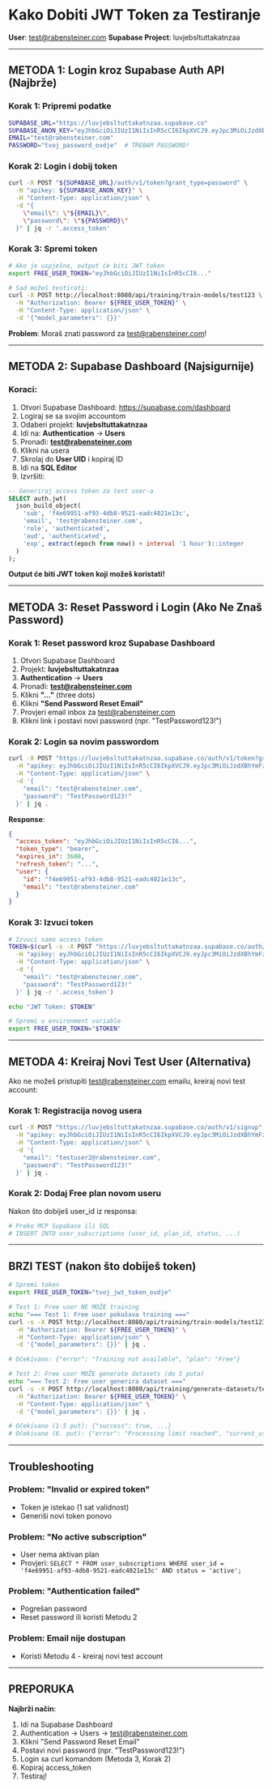 # Kako Dobiti JWT Token za Testiranje

**User**: test@rabensteiner.com
**Supabase Project**: luvjebsltuttakatnzaa

---

## METODA 1: Login kroz Supabase Auth API (Najbrže)

### Korak 1: Pripremi podatke
```bash
SUPABASE_URL="https://luvjebsltuttakatnzaa.supabase.co"
SUPABASE_ANON_KEY="eyJhbGciOiJIUzI1NiIsInR5cCI6IkpXVCJ9.eyJpc3MiOiJzdXBhYmFzZSIsInJlZiI6Imx1dmplYnNsdHV0dGFrYXRuemFhIiwicm9sZSI6ImFub24iLCJpYXQiOjE3NDkwMzcyMjEsImV4cCI6MjA2NDYxMzIyMX0.IZqPkAkUu0paFqRP8a6BLXk-K9h183wmX9QtdVRACEY"
EMAIL="test@rabensteiner.com"
PASSWORD="tvoj_password_ovdje"  # TREBAM PASSWORD!
```

### Korak 2: Login i dobij token
```bash
curl -X POST "${SUPABASE_URL}/auth/v1/token?grant_type=password" \
  -H "apikey: ${SUPABASE_ANON_KEY}" \
  -H "Content-Type: application/json" \
  -d "{
    \"email\": \"${EMAIL}\",
    \"password\": \"${PASSWORD}\"
  }" | jq -r '.access_token'
```

### Korak 3: Spremi token
```bash
# Ako je uspješno, output će biti JWT token
export FREE_USER_TOKEN="eyJhbGciOiJIUzI1NiIsInR5cCI6..."

# Sad možeš testirati:
curl -X POST http://localhost:8080/api/training/train-models/test123 \
  -H "Authorization: Bearer ${FREE_USER_TOKEN}" \
  -H "Content-Type: application/json" \
  -d '{"model_parameters": {}}'
```

**Problem**: Moraš znati password za test@rabensteiner.com!

---

## METODA 2: Supabase Dashboard (Najsigurnije)

### Koraci:
1. Otvori Supabase Dashboard: https://supabase.com/dashboard
2. Logiraj se sa svojim accountom
3. Odaberi projekt: **luvjebsltuttakatnzaa**
4. Idi na: **Authentication** → **Users**
5. Pronađi: **test@rabensteiner.com**
6. Klikni na usera
7. Skrolaj do **User UID** i kopiraj ID
8. Idi na **SQL Editor**
9. Izvršiti:

```sql
-- Generiraj access token za test user-a
SELECT auth.jwt(
  json_build_object(
    'sub', 'f4e69951-af93-4db8-9521-eadc4021e13c',
    'email', 'test@rabensteiner.com',
    'role', 'authenticated',
    'aud', 'authenticated',
    'exp', extract(epoch from now() + interval '1 hour')::integer
  )
);
```

**Output će biti JWT token koji možeš koristati!**

---

## METODA 3: Reset Password i Login (Ako Ne Znaš Password)

### Korak 1: Reset password kroz Supabase Dashboard

1. Otvori Supabase Dashboard
2. Projekt: **luvjebsltuttakatnzaa**
3. **Authentication** → **Users**
4. Pronađi: **test@rabensteiner.com**
5. Klikni **"..."** (three dots)
6. Klikni **"Send Password Reset Email"**
7. Provjeri email inbox za test@rabensteiner.com
8. Klikni link i postavi novi password (npr. "TestPassword123!")

### Korak 2: Login sa novim passwordom

```bash
curl -X POST "https://luvjebsltuttakatnzaa.supabase.co/auth/v1/token?grant_type=password" \
  -H "apikey: eyJhbGciOiJIUzI1NiIsInR5cCI6IkpXVCJ9.eyJpc3MiOiJzdXBhYmFzZSIsInJlZiI6Imx1dmplYnNsdHV0dGFrYXRuemFhIiwicm9sZSI6ImFub24iLCJpYXQiOjE3NDkwMzcyMjEsImV4cCI6MjA2NDYxMzIyMX0.IZqPkAkUu0paFqRP8a6BLXk-K9h183wmX9QtdVRACEY" \
  -H "Content-Type: application/json" \
  -d '{
    "email": "test@rabensteiner.com",
    "password": "TestPassword123!"
  }' | jq .
```

**Response**:
```json
{
  "access_token": "eyJhbGciOiJIUzI1NiIsInR5cCI6...",
  "token_type": "bearer",
  "expires_in": 3600,
  "refresh_token": "...",
  "user": {
    "id": "f4e69951-af93-4db8-9521-eadc4021e13c",
    "email": "test@rabensteiner.com"
  }
}
```

### Korak 3: Izvuci token
```bash
# Izvuci samo access_token
TOKEN=$(curl -s -X POST "https://luvjebsltuttakatnzaa.supabase.co/auth/v1/token?grant_type=password" \
  -H "apikey: eyJhbGciOiJIUzI1NiIsInR5cCI6IkpXVCJ9.eyJpc3MiOiJzdXBhYmFzZSIsInJlZiI6Imx1dmplYnNsdHV0dGFrYXRuemFhIiwicm9sZSI6ImFub24iLCJpYXQiOjE3NDkwMzcyMjEsImV4cCI6MjA2NDYxMzIyMX0.IZqPkAkUu0paFqRP8a6BLXk-K9h183wmX9QtdVRACEY" \
  -H "Content-Type: application/json" \
  -d '{
    "email": "test@rabensteiner.com",
    "password": "TestPassword123!"
  }' | jq -r '.access_token')

echo "JWT Token: $TOKEN"

# Spremi u environment variable
export FREE_USER_TOKEN="$TOKEN"
```

---

## METODA 4: Kreiraj Novi Test User (Alternativa)

Ako ne možeš pristupiti test@rabensteiner.com emailu, kreiraj novi test account:

### Korak 1: Registracija novog usera
```bash
curl -X POST "https://luvjebsltuttakatnzaa.supabase.co/auth/v1/signup" \
  -H "apikey: eyJhbGciOiJIUzI1NiIsInR5cCI6IkpXVCJ9.eyJpc3MiOiJzdXBhYmFzZSIsInJlZiI6Imx1dmplYnNsdHV0dGFrYXRuemFhIiwicm9sZSI6ImFub24iLCJpYXQiOjE3NDkwMzcyMjEsImV4cCI6MjA2NDYxMzIyMX0.IZqPkAkUu0paFqRP8a6BLXk-K9h183wmX9QtdVRACEY" \
  -H "Content-Type: application/json" \
  -d '{
    "email": "testuser2@rabensteiner.com",
    "password": "TestPassword123!"
  }' | jq .
```

### Korak 2: Dodaj Free plan novom useru

Nakon što dobiješ user_id iz responsa:

```bash
# Preko MCP Supabase ili SQL
# INSERT INTO user_subscriptions (user_id, plan_id, status, ...)
```

---

## BRZI TEST (nakon što dobiješ token)

```bash
# Spremi token
export FREE_USER_TOKEN="tvoj_jwt_token_ovdje"

# Test 1: Free user NE MOŽE training
echo "=== Test 1: Free user pokušava training ==="
curl -s -X POST http://localhost:8080/api/training/train-models/test123 \
  -H "Authorization: Bearer ${FREE_USER_TOKEN}" \
  -H "Content-Type: application/json" \
  -d '{"model_parameters": {}}' | jq .

# Očekivano: {"error": "Training not available", "plan": "Free"}

# Test 2: Free user MOŽE generate datasets (do 5 puta)
echo "=== Test 2: Free user generira dataset ==="
curl -s -X POST http://localhost:8080/api/training/generate-datasets/test123 \
  -H "Authorization: Bearer ${FREE_USER_TOKEN}" \
  -H "Content-Type: application/json" \
  -d '{"model_parameters": {}}' | jq .

# Očekivano (1-5 put): {"success": true, ...}
# Očekivano (6. put): {"error": "Processing limit reached", "current_usage": 5, "limit": 5}
```

---

## Troubleshooting

### Problem: "Invalid or expired token"
- Token je istekao (1 sat validnost)
- Generiši novi token ponovo

### Problem: "No active subscription"
- User nema aktivan plan
- Provjeri: `SELECT * FROM user_subscriptions WHERE user_id = 'f4e69951-af93-4db8-9521-eadc4021e13c' AND status = 'active';`

### Problem: "Authentication failed"
- Pogrešan password
- Reset password ili koristi Metodu 2

### Problem: Email nije dostupan
- Koristi Metodu 4 - kreiraj novi test account

---

## PREPORUKA

**Najbrži način**: 
1. Idi na Supabase Dashboard
2. Authentication → Users → test@rabensteiner.com
3. Klikni "Send Password Reset Email"
4. Postavi novi password (npr. "TestPassword123!")
5. Login sa curl komandom (Metoda 3, Korak 2)
6. Kopiraj access_token
7. Testiraj!

